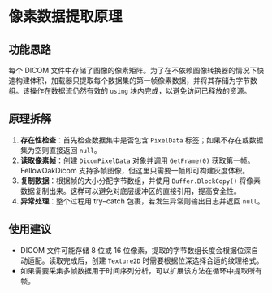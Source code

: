 # 像素数据提取原理

## 功能思路

每个 DICOM 文件中存储了图像的像素矩阵。为了在不依赖图像转换器的情况下快速构建体积，加载器只提取每个数据集的第一帧像素数据，并将其存储为字节数组。该操作在数据流仍然有效的 `using` 块内完成，以避免访问已释放的资源。

## 原理拆解

1. **存在性检查**：首先检查数据集中是否包含 `PixelData` 标签；如果不存在或数据集为空则直接返回 `null`。
2. **读取像素帧**：创建 `DicomPixelData` 对象并调用 `GetFrame(0)` 获取第一帧。FellowOakDicom 支持多帧图像，但这里只需要一帧即可构建灰度体积。
3. **复制数据**：根据帧的大小分配字节数组，并使用 `Buffer.BlockCopy()` 将像素数据复制出来。这样可以避免对底层缓冲区的直接引用，提高安全性。
4. **异常处理**：整个过程用 try–catch 包裹，若发生异常则输出日志并返回 `null`。

## 使用建议

- DICOM 文件可能存储 8 位或 16 位像素，提取的字节数组长度会根据位深自动适配。读取完成后，创建 `Texture2D` 时需要根据位深选择合适的纹理格式。
- 如果需要采集多帧数据用于时间序列分析，可以扩展该方法在循环中提取所有帧。
